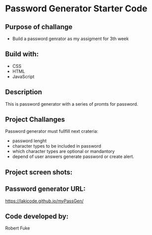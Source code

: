 
# Password Generator Starter Code

## Purpose of challange
* Build a password genrator as my assigment for 3th week 

## Build with:
 - CSS
 - HTML
 - JavaScript

## Description
This is password generator with a series of 
promts for password.

## Project Challanges
Password generator must fullfill next crateria:
 - password lenght
 - character types to be included in password
 - which character types are optional or mandantory
 - depend of user answers generate password or create alert.

 ## Project screen shots:

 ## Password generator URL:
 https://lakicode.github.io/myPassGen/

 ## Code developed by:
 Robert Fuke
 

